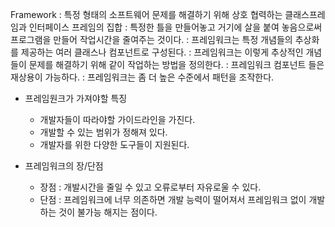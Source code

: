 Framework
 : 특정 형태의 소프트웨어 문제를 해결하기 위해 상호 협력하는 클래스프레임과 인터페이스 프레임의 집합
 : 특정한 틀을 만들어놓고 거기에 살을 붙여 놓음으로써 프로그램을 만들어 작업시간을 줄여주는 것이다.
 : 프레임워크는 특정 개념들의 추상화를 제공하는 여러 클래스나 컴포넌트로 구성된다.
 : 프레임워크는 이렇게 추상적인 개념들이 문제를 해결하기 위해 같이 작업하는 방법을 정의한다.
 : 프레임워크 컴포넌트 들은 재상용이 가능하다.
 : 프레임워크는 좀 더 높은 수준에서 패턴을 조작한다.


 - 프레임원크가 가져야할 특징
   * 개발자들이 따라야할 가이드라인을 가진다.
   * 개발할 수 있는 범위가 정해져 있다.
   * 개발자를 위한 다양한 도구들이 지원된다.

- 프레임워크의 장/단점
  * 장점 : 개발시간을 줄일 수 있고 오류로부터 자유로울 수 있다.
  * 단점 : 프레임워크에 너무 의존하면 개발 능력이 떨어져서 프레임워크 없이 개발하는 것이 불가능 해지는 점이다.